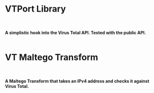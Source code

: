 <html>
  <h1>VTPort Library<br><br></h1>
  <b> A simplistic hook into the Virus Total API. Tested with the public API. <br><br></b>
  
  
  <h1>VT Maltego Transform<br><br></h1>
  <b>A Maltego Transform that takes an IPv4 address and checks it against Virus Total.<br><br></b>

</html>
